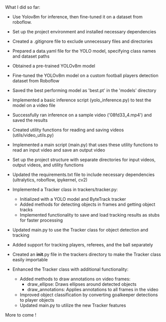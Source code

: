 What I did so far:

- Use Yolov8m for inference, then fine-tuned it on a dataset from roboflow.
- Set up the project environment and installed necessary dependencies
- Created a .gitignore file to exclude unnecessary files and directories
- Prepared a data.yaml file for the YOLO model, specifying class names and dataset paths
- Obtained a pre-trained YOLOv8m model
- Fine-tuned the YOLOv8m model on a custom football players detection dataset from Roboflow
- Saved the best performing model as 'best.pt' in the 'models' directory
- Implemented a basic inference script (yolo_inference.py) to test the model on a video file
- Successfully ran inference on a sample video ('08fd33_4.mp4') and saved the results
- Created utility functions for reading and saving videos (utils/video_utils.py)
- Implemented a main script (main.py) that uses these utility functions to read an input video and save an output video
- Set up the project structure with separate directories for input videos, output videos, and utility functions
- Updated the requirements.txt file to include necessary dependencies (ultralytics, roboflow, ipykernel, cv2)

- Implemented a Tracker class in trackers/tracker.py:
  - Initialized with a YOLO model and ByteTrack tracker
  - Added methods for detecting objects in frames and getting object tracks
  - Implemented functionality to save and load tracking results as stubs for faster processing
- Updated main.py to use the Tracker class for object detection and tracking
- Added support for tracking players, referees, and the ball separately
- Created an __init__.py file in the trackers directory to make the Tracker class easily importable

- Enhanced the Tracker class with additional functionality:
  - Added methods to draw annotations on video frames:
    - draw_ellipse: Draws ellipses around detected objects
    - draw_annotations: Applies annotations to all frames in the video
  - Improved object classification by converting goalkeeper detections to player objects
  - Updated main.py to utilize the new Tracker features

More to come !
